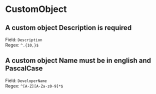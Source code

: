 # CustomObject
## A custom object Description is required
Field: `Description`   
Regex: `^.{10,}$`    



## A custom object Name must be in english and PascalCase
Field: `DeveloperName`   
Regex: `^[A-Z][A-Za-z0-9]*$`    


